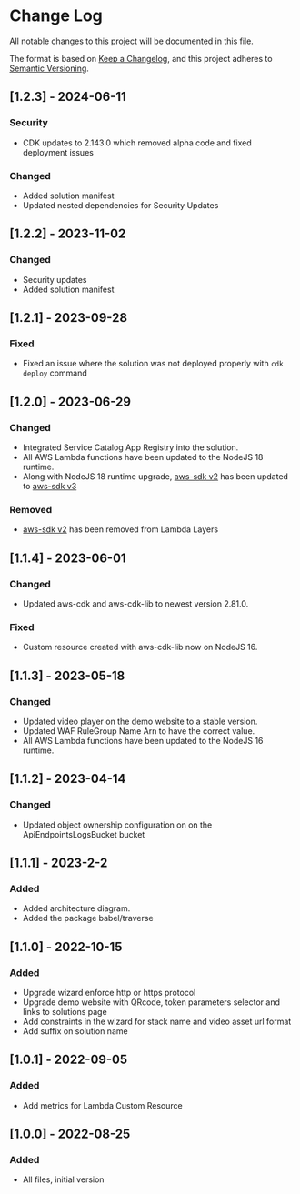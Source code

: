 
# Change Log

All notable changes to this project will be documented in this file.

The format is based on [Keep a Changelog](https://keepachangelog.com/en/1.0.0/),
and this project adheres to [Semantic Versioning](https://semver.org/spec/v2.0.0.html).

## [1.2.3] - 2024-06-11

### Security
- CDK updates to 2.143.0 which removed alpha code and fixed deployment issues

### Changed
- Added solution manifest
- Updated nested dependencies for Security Updates

## [1.2.2] - 2023-11-02

### Changed
- Security updates
- Added solution manifest

## [1.2.1] - 2023-09-28

### Fixed
- Fixed an issue where the solution was not deployed properly with `cdk deploy` command

## [1.2.0] - 2023-06-29
### Changed
- Integrated Service Catalog App Registry into the solution.
- All AWS Lambda functions have been updated to the NodeJS 18 runtime.
- Along with NodeJS 18 runtime upgrade, [aws-sdk v2](https://github.com/aws/aws-sdk-js) has been updated to [aws-sdk v3](https://github.com/aws/aws-sdk-js-v3)

### Removed
- [aws-sdk v2](https://github.com/aws/aws-sdk-js) has been removed from Lambda Layers

## [1.1.4] - 2023-06-01
### Changed
- Updated aws-cdk and aws-cdk-lib to newest version 2.81.0.

### Fixed
- Custom resource created with aws-cdk-lib now on NodeJS 16. 

## [1.1.3] - 2023-05-18
### Changed
- Updated video player on the demo website to a stable version.
- Updated WAF RuleGroup Name Arn to have the correct value.
- All AWS Lambda functions have been updated to the NodeJS 16 runtime.

## [1.1.2] - 2023-04-14
### Changed
- Updated object ownership configuration on on the ApiEndpointsLogsBucket bucket

## [1.1.1] - 2023-2-2
### Added
- Added architecture diagram.
- Added the package babel/traverse

## [1.1.0] - 2022-10-15
### Added
- Upgrade wizard enforce http or https protocol
- Upgrade demo website with QRcode, token parameters selector and links to solutions page
- Add constraints in the wizard for stack name and video asset url format
- Add suffix on solution name

## [1.0.1] - 2022-09-05
### Added
- Add metrics for Lambda Custom Resource

## [1.0.0] - 2022-08-25
### Added
- All files, initial version
